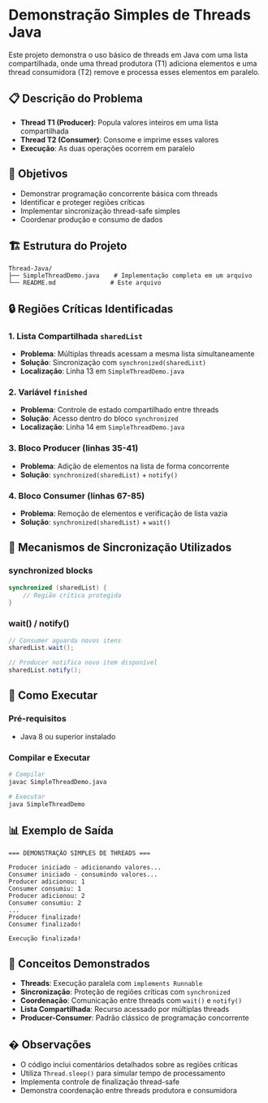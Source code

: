 # Demonstração Simples de Threads Java

Este projeto demonstra o uso básico de threads em Java com uma lista compartilhada, onde uma thread produtora (T1) adiciona elementos e uma thread consumidora (T2) remove e processa esses elementos em paralelo.

## 📋 Descrição do Problema

- **Thread T1 (Producer)**: Popula valores inteiros em uma lista compartilhada
- **Thread T2 (Consumer)**: Consome e imprime esses valores  
- **Execução**: As duas operações ocorrem em paralelo

## 🎯 Objetivos

- Demonstrar programação concorrente básica com threads
- Identificar e proteger regiões críticas
- Implementar sincronização thread-safe simples
- Coordenar produção e consumo de dados

## 🏗️ Estrutura do Projeto

```
Thread-Java/
├── SimpleThreadDemo.java    # Implementação completa em um arquivo
└── README.md               # Este arquivo
```

## 🔒 Regiões Críticas Identificadas

### 1. **Lista Compartilhada `sharedList`**
- **Problema**: Múltiplas threads acessam a mesma lista simultaneamente
- **Solução**: Sincronização com `synchronized(sharedList)`
- **Localização**: Linha 13 em `SimpleThreadDemo.java`

### 2. **Variável `finished`**  
- **Problema**: Controle de estado compartilhado entre threads
- **Solução**: Acesso dentro do bloco `synchronized`
- **Localização**: Linha 14 em `SimpleThreadDemo.java`

### 3. **Bloco Producer (linhas 35-41)**
- **Problema**: Adição de elementos na lista de forma concorrente
- **Solução**: `synchronized(sharedList)` + `notify()`

### 4. **Bloco Consumer (linhas 67-85)**
- **Problema**: Remoção de elementos e verificação de lista vazia
- **Solução**: `synchronized(sharedList)` + `wait()`

## 🔧 Mecanismos de Sincronização Utilizados

### **synchronized blocks**
```java
synchronized (sharedList) {
    // Região crítica protegida
}
```

### **wait() / notify()**
```java
// Consumer aguarda novos itens
sharedList.wait();

// Producer notifica novo item disponível
sharedList.notify();
```

## 🚀 Como Executar

### Pré-requisitos
- Java 8 ou superior instalado

### Compilar e Executar
```bash
# Compilar
javac SimpleThreadDemo.java

# Executar
java SimpleThreadDemo
```

## 📊 Exemplo de Saída

```
=== DEMONSTRAÇÃO SIMPLES DE THREADS ===

Producer iniciado - adicionando valores...
Consumer iniciado - consumindo valores...
Producer adicionou: 1
Consumer consumiu: 1
Producer adicionou: 2
Consumer consumiu: 2
...
Producer finalizado!
Consumer finalizado!

Execução finalizada!
```

## 🧠 Conceitos Demonstrados

- **Threads**: Execução paralela com `implements Runnable`
- **Sincronização**: Proteção de regiões críticas com `synchronized`
- **Coordenação**: Comunicação entre threads com `wait()` e `notify()`
- **Lista Compartilhada**: Recurso acessado por múltiplas threads
- **Producer-Consumer**: Padrão clássico de programação concorrente

## � Observações

- O código inclui comentários detalhados sobre as regiões críticas
- Utiliza `Thread.sleep()` para simular tempo de processamento
- Implementa controle de finalização thread-safe
- Demonstra coordenação entre threads produtora e consumidora


